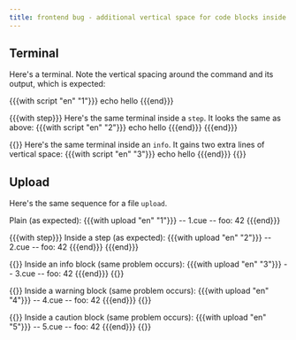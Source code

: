 ```yaml
---
title: frontend bug - additional vertical space for code blocks inside an info block
---
```


## Terminal

Here's a terminal. Note the vertical spacing around the command and its output, which is expected:

{{{with script "en" "1"}}}
echo hello
{{{end}}}

{{{with step}}}
Here's the same terminal inside a `step`. It looks the same as above:
{{{with script "en" "2"}}}
echo hello
{{{end}}}
{{{end}}}

{{<info>}}
Here's the same terminal inside an `info`. It gains two extra lines of vertical space:
{{{with script "en" "3"}}}
echo hello
{{{end}}}
{{</info>}}

## Upload

Here's the same sequence for a file `upload`.

Plain (as expected):
{{{with upload "en" "1"}}}
-- 1.cue --
foo: 42
{{{end}}}

{{{with step}}}
Inside a step (as expected):
{{{with upload "en" "2"}}}
-- 2.cue --
foo: 42
{{{end}}}
{{{end}}}

{{<info>}}
Inside an info block (same problem occurs):
{{{with upload "en" "3"}}}
-- 3.cue --
foo: 42
{{{end}}}
{{</info>}}

{{<warning>}}
Inside a warning block (same problem occurs):
{{{with upload "en" "4"}}}
-- 4.cue --
foo: 42
{{{end}}}
{{</warning>}}

{{<caution>}}
Inside a caution block (same problem occurs):
{{{with upload "en" "5"}}}
-- 5.cue --
foo: 42
{{{end}}}
{{</caution>}}
